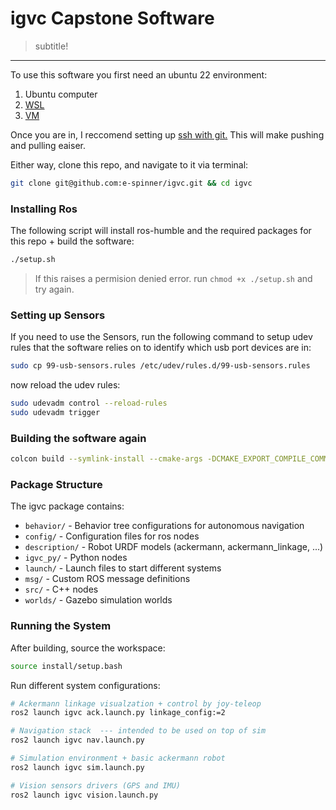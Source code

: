 # igvc Capstone Software
> subtitle!
---

To use this software you first need an ubuntu 22 environment:

1.  Ubuntu computer
2.  [WSL](https://learn.microsoft.com/en-us/windows/wsl/install)
3.  [VM](https://www.virtualbox.org)

Once you are in, I reccomend setting up [ssh with git.](https://docs.github.com/en/authentication/connecting-to-github-with-ssh) This will make pushing and pulling eaiser.

Either way, clone this repo, and navigate to it via terminal:

```bash
git clone git@github.com:e-spinner/igvc.git && cd igvc
```

### Installing Ros

The following script will install ros-humble and the required packages for this repo + build the software:

```bash
./setup.sh
```

> If this raises a permision denied error. run `chmod +x ./setup.sh` and try again.

### Setting up Sensors

If you need to use the Sensors, run the following command to setup udev rules that the software relies on to identify which usb port devices are in:

```bash
sudo cp 99-usb-sensors.rules /etc/udev/rules.d/99-usb-sensors.rules
```

now reload the udev rules:

```bash
sudo udevadm control --reload-rules
sudo udevadm trigger
```


### Building the software again

```bash
colcon build --symlink-install --cmake-args -DCMAKE_EXPORT_COMPILE_COMMANDS=ON --packages-select igcv26
```

### Package Structure

The igvc package contains:

- `behavior/` - Behavior tree configurations for autonomous navigation
- `config/` - Configuration files for ros nodes
- `description/` - Robot URDF models (ackermann, ackermann_linkage, ...)
- `igvc_py/` - Python nodes
- `launch/` - Launch files to start different systems
- `msg/` - Custom ROS message definitions
- `src/` - C++ nodes
- `worlds/` - Gazebo simulation worlds

### Running the System

After building, source the workspace:

```bash
source install/setup.bash
```

Run different system configurations:

```bash
# Ackermann linkage visualzation + control by joy-teleop
ros2 launch igvc ack.launch.py linkage_config:=2

# Navigation stack  --- intended to be used on top of sim
ros2 launch igvc nav.launch.py

# Simulation environment + basic ackermann robot
ros2 launch igvc sim.launch.py

# Vision sensors drivers (GPS and IMU)
ros2 launch igvc vision.launch.py
```